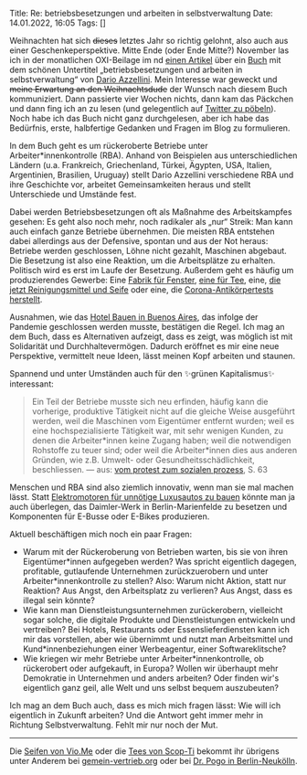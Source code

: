 Title: Re: betriebsbesetzungen und arbeiten in selbstverwaltung
Date: 14.01.2022, 16:05
Tags: []

Weihnachten hat sich <del>dieses</del> letztes Jahr so richtig gelohnt, also auch aus einer Geschenkeperspektive. Mitte Ende (oder Ende Mitte?) November las ich in der monatlichen OXI-Beilage im nd [einen Artikel][oxi-dario-azzellini] über ein [Buch][azzellini-buch] mit dem schönen Untertitel „betriebsbesetzungen und arbeiten in selbstverwaltung“ von [Dario Azzellini][dario-azzellini]. Mein Interesse war geweckt und <del>meine Erwartung an den Weihnachtsdude</del> der Wunsch nach diesem Buch kommuniziert. Dann passierte vier Wochen nichts, dann kam das Päckchen und dann fing ich an zu lesen (und gelegentlich auf [Twitter zu pöbeln][twitter-zeitschlag]). Noch habe ich das Buch nicht ganz durchgelesen, aber ich habe das Bedürfnis, erste, halbfertige Gedanken und Fragen im Blog zu formulieren.

In dem Buch geht es um rückeroberte Betriebe unter Arbeiter\*innenkontrolle (RBA). Anhand von Beispielen aus unterschiedlichen Ländern (u.a. Frankreich, Griechenland, Türkei, Ägypten, USA, Italien, Argentinien, Brasilien, Uruguay) stellt Dario Azzellini verschiedene RBA und ihre Geschichte vor, arbeitet Gemeinsamkeiten heraus und stellt Unterschiede und Umstände fest.

Dabei werden Betriebsbesetzungen oft als Maßnahme des Arbeitskampfes gesehen: Es geht also noch mehr, noch radikaler als „nur“ Streik: Man kann auch einfach ganze Betriebe übernehmen. Die meisten RBA entstehen dabei allerdings aus der Defensive, spontan und aus der Not heraus: Betriebe werden geschlossen, Löhne nicht gezahlt, Maschinen abgebaut. Die Besetzung ist also eine Reaktion, um die Arbeitsplätze zu erhalten. Politisch wird es erst im Laufe der Besetzung. Außerdem geht es häufig um produzierendes Gewerbe: Eine [Fabrik für Fenster][new-era-windows], [eine für Tee][scop-ti], eine, [die jetzt Reinigungsmittel und Seife][vio-me] oder eine, die [Corona-Antikörpertests herstellt][farmacoop-nd]. 

Ausnahmen, wie das [Hotel Bauen in Buenos Aires][hotel-bauen-wiki], das infolge der Pandemie geschlossen werden musste, bestätigen die Regel. Ich mag an dem Buch, dass es Alternativen aufzeigt, dass es zeigt, was möglich ist mit Solidarität und Durchhaltevermögen. Dadurch eröffnet es mir eine neue Perspektive, vermittelt neue Ideen, lässt meinen Kopf arbeiten und staunen. 

Spannend und unter Umständen auch für den ✨grünen Kapitalismus✨ interessant:

> Ein Teil der Betriebe musste sich neu erfinden, häufig kann die vorherige, produktive Tätigkeit nicht auf die gleiche Weise ausgeführt werden, weil die Maschinen vom Eigentümer entfernt wurden; weil es eine hochspezialisierte Tätigkeit war, mit sehr wenigen Kunden, zu denen die Arbeiter\*innen keine Zugang haben; weil die notwendigen Rohstoffe zu teuer sind; oder weil die Arbeiter\*innen dies aus anderen Gründen, wie z.B. Umwelt- oder Gesundheitsschädlichkeit, beschliessen. — aus: [vom protest zum sozialen prozess][azzellini-buch], S. 63

Menschen und RBA sind also ziemlich innovativ, wenn man sie mal machen lässt. Statt [Elektromotoren für unnötige Luxusautos zu bauen][rbb-daimler-marienfelde] könnte man ja auch überlegen, das Daimler-Werk in Berlin-Marienfelde zu besetzen und Komponenten für E-Busse oder E-Bikes produzieren.

Aktuell beschäftigen mich noch ein paar Fragen:

- Warum mit der Rückeroberung von Betrieben warten, bis sie von ihren Eigentümer\*innen aufgegeben werden? Was spricht eigentlich dagegen, profitable, gutlaufende Unternehmen zurückzuerobern und unter Arbeiter\*innenkontrolle zu stellen? Also: Warum nicht Aktion, statt nur Reaktion? Aus Angst, den Arbeitsplatz zu verlieren? Aus Angst, dass es illegal sein könnte?
- Wie kann man Dienstleistungsunternehmen zurückerobern, vielleicht sogar solche, die digitale Produkte und Dienstleistungen entwickeln und vertreiben? Bei Hotels, Restaurants oder Essenslieferdiensten kann ich mir das vorstellen, aber wie übernimmt und nutzt man Arbeitsmittel und Kund\*innenbeziehungen einer Werbeagentur, einer Softwareklitsche?
- Wie kriegen wir mehr Betriebe unter Arbeiter\*innenkontrolle, ob rückerobert oder aufgekauft, in Europa? Wollen wir überhaupt mehr Demokratie in Unternehmen und anders arbeiten? Oder finden wir's eigentlich ganz geil, alle Welt und uns selbst bequem auszubeuten?

Ich mag an dem Buch auch, dass es mich mich fragen lässt: Wie will ich eigentlich in Zukunft arbeiten? Und die Antwort geht immer mehr in Richtung Selbstverwaltung. Fehlt mir nur noch der Mut. 

---

Die [Seifen von Vio.Me][gemeinvertrieb-vio-me] oder die [Tees von Scop-Ti][gemeinvertrieb-scop-ti] bekommt ihr übrigens unter Anderem bei [gemein-vertrieb.org][gemeinvertrieb] oder bei [Dr. Pogo in Berlin-Neukölln][dr-pogo].

[oxi-dario-azzellini]: https://oxiblog.de/betriebsbesetzungen-azzellini-besetzen-produzieren/
[twitter-zeitschlag]: https://twitter.com/zeitschlag/status/1478488746270023685
[azzellini-buch]: https://www.vsa-verlag.de/nc/detail/artikel/vom-protest-zum-sozialen-prozess/
[hotel-bauen-wiki]: https://en.wikipedia.org/wiki/Hotel_Bauen
[new-era-windows]: https://www.newerawindows.com/Content/newerawindows.com.html
[scop-ti]: https://www.1336.fr/
[vio-me]: https://viomecoop.com/
[dario-azzellini]: https://www.azzellini.net/
[farmacoop-nd]: https://www.nd-aktuell.de/artikel/1150854.selbstverwaltung-schnelltests-aus-der-kooperative.html
[bullenscheisse-geno]: /2021/re-ein-haus-mit-200-geschaeftsfuehrern/
[rbb-daimler-marienfelde]: https://www.rbb24.de/wirtschaft/beitrag/2021/11/berlin-daimler-autobauer-werk-marienfelde-zukunft-elektro.html
[gemeinvertrieb-vio-me]: https://gemein-vertrieb.de/?filter_brand=vio-me
[gemeinvertrieb-scop-ti]: https://gemein-vertrieb.de/?filter_brand=scop-ti
[gemeinvertrieb]: https://gemein-vertrieb.de/
[dr-pogo]: http://veganladen-kollektiv.net/veganladen/
